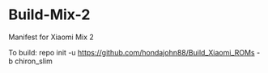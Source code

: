 # Build-Mix-2
Manifest for Xiaomi Mix 2

To build: repo init -u https://github.com/hondajohn88/Build_Xiaomi_ROMs -b chiron_slim
